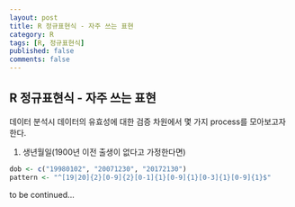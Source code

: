 ```yaml
---
layout: post
title: R 정규표현식 - 자주 쓰는 표현
category: R
tags: [R, 정규표현식]
published: false
comments: false
---
```


R 정규표현식 - 자주 쓰는 표현
---

데이터 분석시 데이터의 유효성에 대한 검증 차원에서 몇 가지 process를 모아보고자 한다.


1. 생년월일(1900년 이전 출생이 없다고 가정한다면) 

``` r
dob <- c("19980102", "20071230", "20172130")
pattern <- "^[19|20]{2}[0-9]{2}[0-1]{1}[0-9]{1}[0-3]{1}[0-9]{1}$"
```

to be continued...  
